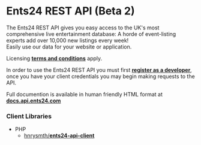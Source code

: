 Ents24 REST API (Beta 2)
===============

The Ents24 REST API gives you easy access to the UK's most comprehensive live entertainment database:  A horde of event-listing experts add over 10,000 new listings every week!  
Easily use our data for your website or application.  

Licensing [**terms and conditions**](http://docs.api.ents24.com/licensing) apply.

In order to use the Ents24 REST API you must first [**register as a developer**](https://docs.api.ents24.com/registration), once you have your client credentials you may begin making requests to the API.

Full documention is available in human friendly HTML format at [**docs.api.ents24.com**](http://docs.api.ents24.com/)

### Client Libraries

+ PHP
	+ [hnrysmth/**ents24-api-client**](https://github.com/hnrysmth/ents24-api-client)
